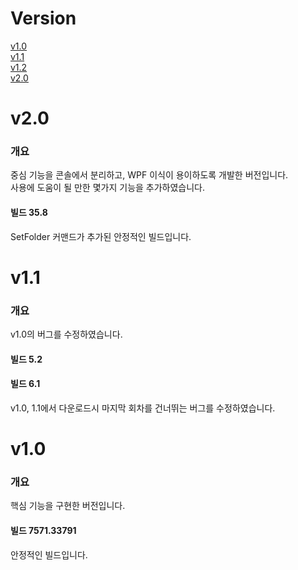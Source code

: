 # Version
[v1.0](#v10)   
[v1.1](#v11)   
[v1.2](#v12)   
[v2.0](#v20)  


# v2.0
### 개요
중심 기능을 콘솔에서 분리하고, WPF 이식이 용이하도록 개발한 버전입니다.   
사용에 도움이 될 만한 몇가지 기능을 추가하였습니다.

#### 빌드 35.8
SetFolder 커맨드가 추가된 안정적인 빌드입니다.
   
# v1.1
 ### 개요
 v1.0의 버그를 수정하였습니다.
#### 빌드 5.2  
#### 빌드 6.1   
v1.0, 1.1에서 다운로드시 마지막 회차를 건너뛰는 버그를 수정하였습니다.
   
# v1.0
 ### 개요
핵심 기능을 구현한 버전입니다.
#### 빌드 7571.33791   
안정적인 빌드입니다.

    



